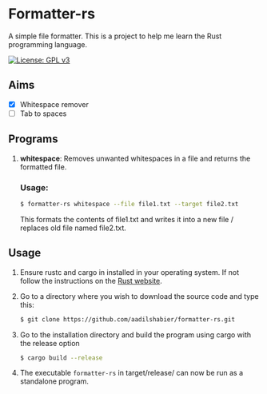 # Formatter-rs

A simple file formatter. This is a project to help me learn the Rust programming language.

[![License: GPL v3](https://img.shields.io/github/license/aadilshabier/formatter-rs)](LICENSE)

## Aims

- [x] Whitespace remover
- [ ] Tab to spaces

## Programs

1. **whitespace**: Removes unwanted whitespaces in a file and returns the formatted file.

   ### Usage:

   ```bash
   $ formatter-rs whitespace --file file1.txt --target file2.txt
   ```

   This formats the contents of file1.txt and writes it into a new file / replaces old file named file2.txt.

## Usage

1. Ensure rustc and cargo in installed in your operating system. If not follow the instructions on the [Rust website](https://www.rust-lang.org/tools/install).
1. Go to a directory where you wish to download the source code and type this:

   ```bash
   $ git clone https://github.com/aadilshabier/formatter-rs.git
   ```

1. Go to the installation directory and build the program using cargo with the release option
   ```bash
   $ cargo build --release
   ```
1. The executable `formatter-rs` in target/release/ can now be run as a standalone program.

